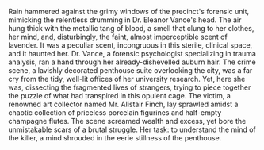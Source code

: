 Rain hammered against the grimy windows of the precinct's forensic unit, mimicking the relentless drumming in Dr. Eleanor Vance's head.  The air hung thick with the metallic tang of blood, a smell that clung to her clothes, her mind, and, disturbingly, the faint, almost imperceptible scent of lavender.  It was a peculiar scent, incongruous in this sterile, clinical space, and it haunted her.  Dr. Vance, a forensic psychologist specializing in trauma analysis, ran a hand through her already-dishevelled auburn hair. The crime scene, a lavishly decorated penthouse suite overlooking the city, was a far cry from the tidy, well-lit offices of her university research. Yet, here she was, dissecting the fragmented lives of strangers, trying to piece together the puzzle of what had transpired in this opulent cage.  The victim, a renowned art collector named Mr. Alistair Finch, lay sprawled amidst a chaotic collection of priceless porcelain figurines and half-empty champagne flutes.  The scene screamed wealth and excess, yet bore the unmistakable scars of a brutal struggle.  Her task: to understand the mind of the killer, a mind shrouded in the eerie stillness of the penthouse.
